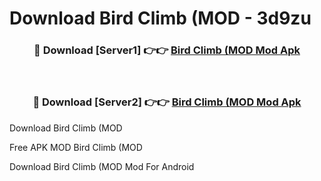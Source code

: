# Download Bird Climb (MOD - 3d9zu



<div align="center">
<h3>🔴 Download [Server1] 👉👉 <a href="https://momento.my/?title=Bird_Climb_(MOD">Bird Climb (MOD Mod Apk</a></h3><br>

<h3>🔴 Download [Server2] 👉👉 <a href="https://momento.my/?title=Bird_Climb_(MOD">Bird Climb (MOD Mod Apk</a></h3>
</div>



Download Bird Climb (MOD 

Free APK MOD Bird Climb (MOD 

Download Bird Climb (MOD Mod For Android
